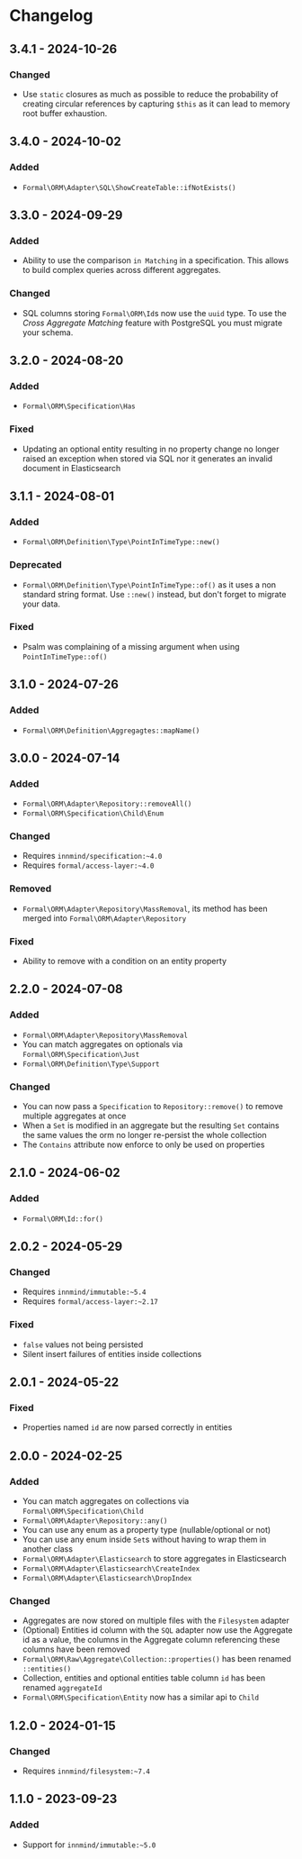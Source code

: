 # Changelog

## 3.4.1 - 2024-10-26

### Changed

- Use `static` closures as much as possible to reduce the probability of creating circular references by capturing `$this` as it can lead to memory root buffer exhaustion.

## 3.4.0 - 2024-10-02

### Added

- `Formal\ORM\Adapter\SQL\ShowCreateTable::ifNotExists()`

## 3.3.0 - 2024-09-29

### Added

- Ability to use the comparison `in Matching` in a specification. This allows to build complex queries across different aggregates.

### Changed

- SQL columns storing `Formal\ORM\Id`s now use the `uuid` type. To use the _Cross Aggregate Matching_ feature with PostgreSQL you must migrate your schema.

## 3.2.0 - 2024-08-20

### Added

- `Formal\ORM\Specification\Has`

### Fixed

- Updating an optional entity resulting in no property change no longer raised an exception when stored via SQL nor it generates an invalid document in Elasticsearch

## 3.1.1 - 2024-08-01

### Added

- `Formal\ORM\Definition\Type\PointInTimeType::new()`

### Deprecated

- `Formal\ORM\Definition\Type\PointInTimeType::of()` as it uses a non standard string format. Use `::new()` instead, but don't forget to migrate your data.

### Fixed

- Psalm was complaining of a missing argument when using `PointInTimeType::of()`

## 3.1.0 - 2024-07-26

### Added

- `Formal\ORM\Definition\Aggregagtes::mapName()`

## 3.0.0 - 2024-07-14

### Added

- `Formal\ORM\Adapter\Repository::removeAll()`
- `Formal\ORM\Specification\Child\Enum`

### Changed

- Requires `innmind/specification:~4.0`
- Requires `formal/access-layer:~4.0`

### Removed

- `Formal\ORM\Adapter\Repository\MassRemoval`, its method has been merged into `Formal\ORM\Adapter\Repository`

### Fixed

- Ability to remove with a condition on an entity property

## 2.2.0 - 2024-07-08

### Added

- `Formal\ORM\Adapter\Repository\MassRemoval`
- You can match aggregates on optionals via `Formal\ORM\Specification\Just`
- `Formal\ORM\Definition\Type\Support`

### Changed

- You can now pass a `Specification` to `Repository::remove()` to remove multiple aggregates at once
- When a `Set` is modified in an aggregate but the resulting `Set` contains the same values the orm no longer re-persist the whole collection
- The `Contains` attribute now enforce to only be used on properties

## 2.1.0 - 2024-06-02

### Added

- `Formal\ORM\Id::for()`

## 2.0.2 - 2024-05-29

### Changed

- Requires `innmind/immutable:~5.4`
- Requires `formal/access-layer:~2.17`

### Fixed

- `false` values not being persisted
- Silent insert failures of entities inside collections

## 2.0.1 - 2024-05-22

### Fixed

- Properties named `id` are now parsed correctly in entities

## 2.0.0 - 2024-02-25

### Added

- You can match aggregates on collections via `Formal\ORM\Specification\Child`
- `Formal\ORM\Adapter\Repository::any()`
- You can use any enum as a property type (nullable/optional or not)
- You can use any enum inside `Set`s without having to wrap them in another class
- `Formal\ORM\Adapter\Elasticsearch` to store aggregates in Elasticsearch
- `Formal\ORM\Adapter\Elasticsearch\CreateIndex`
- `Formal\ORM\Adapter\Elasticsearch\DropIndex`

### Changed

- Aggregates are now stored on multiple files with the `Filesystem` adapter
- (Optional) Entities id column with the `SQL` adapter now use the Aggregate id as a value, the columns in the Aggregate column referencing these columns have been removed
- `Formal\ORM\Raw\Aggregate\Collection::properties()` has been renamed `::entities()`
- Collection, entities and optional entities table column `id` has been renamed `aggregateId`
- `Formal\ORM\Specification\Entity` now has a similar api to `Child`

## 1.2.0 - 2024-01-15

### Changed

- Requires `innmind/filesystem:~7.4`

## 1.1.0 - 2023-09-23

### Added

- Support for `innmind/immutable:~5.0`
